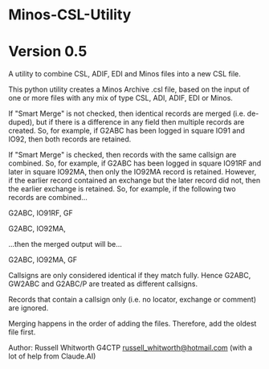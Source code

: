 # Minos-CSL-Utility
# Version 0.5

A utility to combine CSL, ADIF, EDI and Minos files into a new CSL file.

This python utility creates a Minos Archive .csl file, based on the input of one or more files with any mix of type CSL, ADI, ADIF, EDI or Minos.

If "Smart Merge" is not checked, then identical records are merged (i.e. de-duped), but if there is a difference in any field then multiple records are created. So, for example, if G2ABC has been logged in square IO91 and IO92, then both records are retained.

If "Smart Merge" is checked, then records with the same callsign are combined. So, for example, if G2ABC has been logged in square IO91RF and later in square IO92MA, then only the IO92MA record is retained. However, if the earlier record contained an exchange but the later record did not, then the earlier exchange is retained. So, for example, if the following two records are combined...

G2ABC, IO91RF, GF

G2ABC, IO92MA, <blank>

...then the merged output will be...

G2ABC, IO92MA, GF

Callsigns are only considered identical if they match fully. Hence G2ABC, GW2ABC and G2ABC/P are treated as different callsigns.

Records that contain a callsign only (i.e. no locator, exchange or comment) are ignored.

Merging happens in the order of adding the files. Therefore, add the oldest file first.

Author: Russell Whitworth G4CTP russell_whitworth@hotmail.com
(with a lot of help from Claude.AI)
